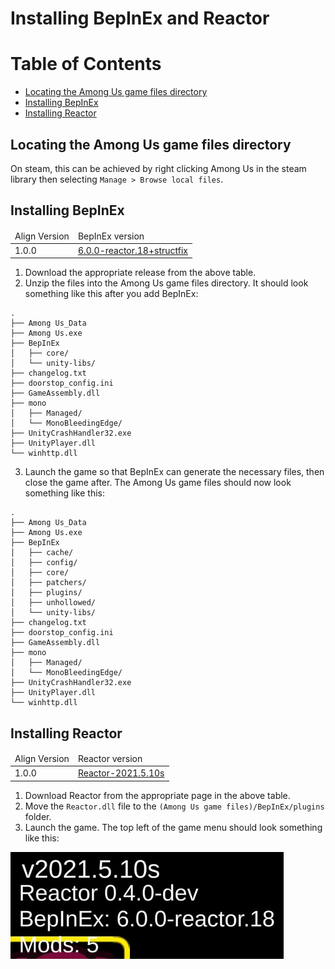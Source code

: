 ﻿# Installing BepInEx and Reactor

# Table of Contents
- [Locating the Among Us game files directory](#locating-the-among-us-game-files-directory)
- [Installing BepInEx](#installing-bepinex)
- [Installing Reactor](#installing-reactor)

## Locating the Among Us game files directory

On steam, this can be achieved by right clicking Among Us in the steam
library then selecting `Manage > Browse local files`.

## Installing BepInEx

<table>
   <thead>
      <tr>
         <td>Align Version</td>
         <td>BepInEx version</td>
      </tr>
   </thead>
   <tbody>
      <td>1.0.0</td>
      <td><a href="https://github.com/NuclearPowered/BepInEx/releases/tag/6.0.0-reactor.18%2Bstructfix">6.0.0-reactor.18+structfix</a></td>
   </tbody>
</table>

1. Download the appropriate release from the above table.
2. Unzip the files into the Among Us game files directory. It should 
   look something like this after you add BepInEx:
   
```
.
├── Among Us_Data
├── Among Us.exe
├── BepInEx
│   ├── core/
│   └── unity-libs/
├── changelog.txt
├── doorstop_config.ini
├── GameAssembly.dll
├── mono
│   ├── Managed/
│   └── MonoBleedingEdge/
├── UnityCrashHandler32.exe
├── UnityPlayer.dll
└── winhttp.dll
```

3. Launch the game so that BepInEx can generate the necessary files, 
   then close the game after. The Among Us game files should now look 
   something like this:
   
```
.
├── Among Us_Data
├── Among Us.exe
├── BepInEx
│   ├── cache/
│   ├── config/
│   ├── core/
│   ├── patchers/
│   ├── plugins/
│   ├── unhollowed/
│   └── unity-libs/
├── changelog.txt
├── doorstop_config.ini
├── GameAssembly.dll
├── mono
│   ├── Managed/
│   └── MonoBleedingEdge/
├── UnityCrashHandler32.exe
├── UnityPlayer.dll
└── winhttp.dll
```
   
## Installing Reactor

<table>
   <thead>
      <tr>
         <td>Align Version</td>
         <td>Reactor version</td>
      </tr>
   </thead>
   <tbody>
      <td>1.0.0</td>
      <td><a href="https://github.com/DaemonBeast/Reactor/releases/tag/2021.5.10s">Reactor-2021.5.10s</a></td>
   </tbody>
</table>

1. Download Reactor from the appropriate page in the above table.
2. Move the `Reactor.dll` file to the
   `(Among Us game files)/BepInEx/plugins` folder.
3. Launch the game. The top left of the game menu should look
   something like this:
   
![Mod text](images/ModText.jpg)
